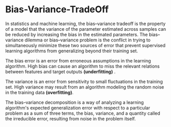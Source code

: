 # Bias-Variance-TradeOff
In statistics and machine learning, the bias–variance tradeoff is the property of a model that the variance of the parameter estimated across samples can be reduced by increasing the bias in the estimated parameters. The bias–variance dilemma or bias–variance problem is the conflict in trying to simultaneously minimize these two sources of error that prevent supervised learning algorithms from generalizing beyond their training set.

The bias error is an error from erroneous assumptions in the learning algorithm. High bias can cause an algorithm to miss the relevant relations between features and target outputs **(underfitting)** .

The variance is an error from sensitivity to small fluctuations in the training set. High variance may result from an algorithm modeling the random noise in the training data **(overfitting)**.

The bias–variance decomposition is a way of analyzing a learning algorithm's expected generalization error with respect to a particular problem as a sum of three terms, the bias, variance, and a quantity called the irreducible error, resulting from noise in the problem itself.

